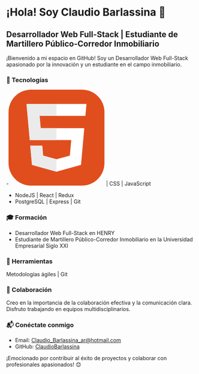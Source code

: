 
# ¡Hola! Soy Claudio Barlassina 👋

## Desarrollador Web Full-Stack | Estudiante de Martillero Público-Corredor Inmobiliario

¡Bienvenido a mi espacio en GitHub! Soy un Desarrollador Web Full-Stack apasionado por la innovación y un estudiante en el campo inmobiliario.

### 🚀 Tecnologías

-<svg xmlns="http://www.w3.org/2000/svg" width="256" height="256" fill="none" viewBox="0 0 256 256"><rect width="256" height="256" fill="#E14E1D" rx="60"/><path fill="#fff" d="M48 38L56.6098 134.593H167.32L163.605 176.023L127.959 185.661L92.38 176.037L90.0012 149.435H57.9389L62.5236 200.716L127.951 218.888L193.461 200.716L202.244 102.655H85.8241L82.901 69.9448H205.041H205.139L208 38H48Z"/><path fill="#EBEBEB" d="M128 38H48L56.6098 134.593H128V102.655H85.8241L82.901 69.9448H128V38Z"/><path fill="#EBEBEB" d="M128 185.647L127.959 185.661L92.38 176.037L90.0012 149.435H57.9388L62.5236 200.716L127.951 218.888L128 218.874V185.647Z"/></svg> | CSS | JavaScript
- NodeJS | React | Redux
- PostgreSQL | Express | Git

### 🎓 Formación

- Desarrollador Web Full-Stack en HENRY
- Estudiante de Martillero Público-Corredor Inmobiliario en la Universidad Empresarial Siglo XXI

### 🔧 Herramientas

Metodologías ágiles | Git

### 🤝 Colaboración

Creo en la importancia de la colaboración efectiva y la comunicación clara. Disfruto trabajando en equipos multidisciplinarios.

### 📬 Conéctate conmigo

- Email: Claudio_Barlassina_ar@hotmail.com
- GitHub: [ClaudioBarlassina](https://github.com/ClaudioBarlassina)

¡Emocionado por contribuir al éxito de proyectos y colaborar con profesionales apasionados! 😊
